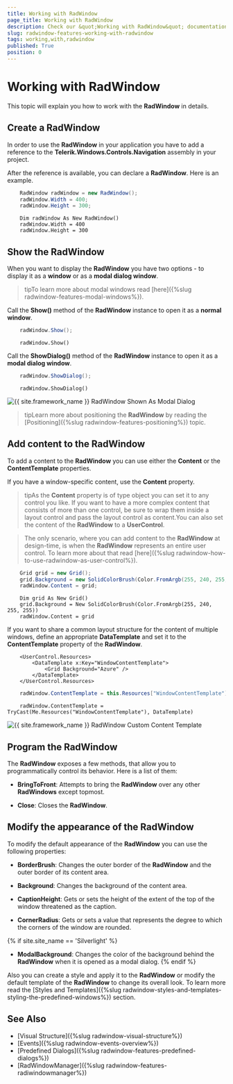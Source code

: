 ```yaml
---
title: Working with RadWindow
page_title: Working with RadWindow
description: Check our &quot;Working with RadWindow&quot; documentation article for the RadWindow {{ site.framework_name }} control.
slug: radwindow-features-working-with-radwindow
tags: working,with,radwindow
published: True
position: 0
---
```


# Working with RadWindow

This topic will explain you how to work with the __RadWindow__ in details.

## Create a RadWindow

In order to use the __RadWindow__ in your application you have to add a reference to the __Telerik.Windows.Controls.Navigation__ assembly in your project.

After the reference is available, you can declare a __RadWindow__. Here is an example.



```C#
	RadWindow radWindow = new RadWindow();
	radWindow.Width = 400;
	radWindow.Height = 300;
```



```VB.NET
	Dim radWindow As New RadWindow()
	radWindow.Width = 400
	radWindow.Height = 300
```

## Show the RadWindow

When you want to display the __RadWindow__ you have two options - to display it as a __window__ or as a __modal dialog window__.

>tipTo learn more about modal windows read [here]({%slug radwindow-features-modal-windows%}).

Call the __Show()__ method of the __RadWindow__ instance to open it as a __normal window__.



```C#
	radWindow.Show();
```



```VB.NET
	radWindow.Show()
```

Call the __ShowDialog()__ method of the __RadWindow__ instance to open it as a __modal dialog window__.



```C#
	radWindow.ShowDialog();
```



```VB.NET
	radWindow.ShowDialog()
```

![{{ site.framework_name }} RadWindow Shown As Modal Dialog](images/RadWindow_Working_with_RadWindow_01.png)

>tipLearn more about positioning the __RadWindow__ by reading the [Positioning]({%slug radwindow-features-positioning%}) topic.

## Add content to the RadWindow

To add a content to the __RadWindow__ you can use either the __Content__ or the __ContentTemplate__ properties.

If you have a window-specific content, use the __Content__ property.

>tipAs the __Content__ property is of type object you can set it to any control you like. If you want to have a more complex content that consists of more than one control, be sure to wrap them inside a layout control and pass the layout control as content.You can also set the content of the __RadWindow__ to a __UserControl__.

>The only scenario, where you can add content to the __RadWindow__ at design-time, is when the __RadWindow__ represents an entire user control. To learn more about that read [here]({%slug radwindow-how-to-use-radwindow-as-user-control%}).



```C#
	Grid grid = new Grid();
	grid.Background = new SolidColorBrush(Color.FromArgb(255, 240, 255, 255));
	radWindow.Content = grid;
```



```VB.NET
	Dim grid As New Grid()
	grid.Background = New SolidColorBrush(Color.FromArgb(255, 240, 255, 255))
	radWindow.Content = grid
```

If you want to share a common layout structure for the content of multiple windows, define an appropriate __DataTemplate__ and set it to the __ContentTemplate__ property of the __RadWindow__.



```XAML
	<UserControl.Resources>
	    <DataTemplate x:Key="WindowContentTemplate">
	        <Grid Background="Azure" />
	    </DataTemplate>
	</UserControl.Resources>
```



```C#
	radWindow.ContentTemplate = this.Resources["WindowContentTemplate"] as DataTemplate;
```



```VB.NET
	radWindow.ContentTemplate = TryCast(Me.Resources("WindowContentTemplate"), DataTemplate)
```

![{{ site.framework_name }} RadWindow Custom Content Template](images/RadWindow_Working_with_RadWindow_02.png)

## Program the RadWindow

The __RadWindow__ exposes a few methods, that allow you to programmatically control its behavior. Here is a list of them:

* __BringToFront__: Attempts to bring the __RadWindow__ over any other __RadWindows__ except topmost. 

* __Close__: Closes the __RadWindow__.

## Modify the appearance of the RadWindow

To modify the default appearance of the __RadWindow__ you can use the following properties:

* __BorderBrush__: Changes the outer border of the __RadWindow__ and the outer border of its content area.

* __Background__: Changes the background of the content area.

* __CaptionHeight__: Gets or sets the height of the extent of the top of the window threatened as the caption.

* __CornerRadius__: Gets or sets a value that represents the degree to which the corners of the window are rounded.

{% if site.site_name == 'Silverlight' %}
* __ModalBackground__: Changes the color of the background behind the __RadWindow__ when it is opened as a modal dialog.
{% endif %}

Also you can create a style and apply it to the __RadWindow__ or modify the default template of the __RadWindow__ to change its overall look. To learn more read the [Styles and Templates]({%slug radwindow-styles-and-templates-styling-the-predefined-windows%}) section.

## See Also  
 * [Visual Structure]({%slug radwindow-visual-structure%})
 * [Events]({%slug radwindow-events-overview%})
 * [Predefined Dialogs]({%slug radwindow-features-predefined-dialogs%})
 * [RadWindowManager]({%slug radwindow-features-radiwindowmanager%})